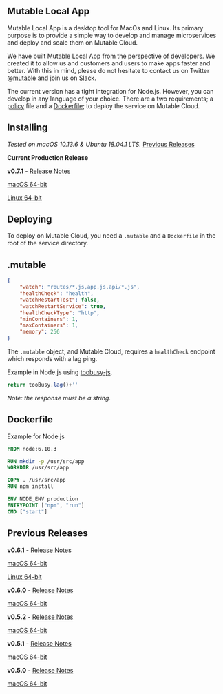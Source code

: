 ## Mutable Local App
Mutable Local App is a desktop tool for MacOs and Linux. Its primary purpose is to provide a simple way to develop and manage microservices and deploy and scale them on Mutable Cloud.

We have built Mutable Local App from the perspective of developers. We created it to allow us and customers and users to make apps faster and better. With this in mind, please do not hesitate to contact us on Twitter [@mutable](https://twitter.com/mutable) and join us on [Slack](http://slack.mutable.io/).

The current version has a tight integration for Node.js. However, you can develop in any language of your choice. There are a two requirements; a [policy](./README.md#.mutable) file and a [Dockerfile](./README.md#Dockerfile); to deploy the service on Mutable Cloud.


## Installing
*Tested on macOS 10.13.6 & Ubuntu 18.04.1 LTS.* [Previous Releases](./README.md#previous-rleases)

**Current Production Release**

**v0.7.1** - [Release Notes](./release-notes/v0.7.1)

[macOS 64-bit](https://s3.amazonaws.com/local.mutable.io/app/MutableV0.7.1.dmg)

[Linux 64-bit](https://s3.amazonaws.com/local.mutable.io/app/MutableV0.7.1.tar.gz)



## Deploying
To deploy on Mutable Cloud, you need a `.mutable` and a `Dockerfile` in the root of the service directory. 

## .mutable
```json
{
    "watch": "routes/*.js,app.js,api/*.js",
    "healthCheck": "health",
    "watchRestartTest": false,
    "watchRestartService": true,
    "healthCheckType": "http",
    "minContainers": 1,
    "maxContainers": 1,
    "memory": 256
}
```
The `.mutable` object, and Mutable Cloud, requires a `healthCheck` endpoint which responds with a lag ping.

Example in Node.js using [toobusy-js](https://www.npmjs.com/package/toobusy-js). 

```js
return tooBusy.lag()+''
```

*Note: the response must be a string.*

## Dockerfile
Example for Node.js

```Dockerfile
FROM node:6.10.3

RUN mkdir -p /usr/src/app
WORKDIR /usr/src/app

COPY . /usr/src/app
RUN npm install 

ENV NODE_ENV production
ENTRYPOINT ["npm", "run"]
CMD ["start"]
```

## Previous Releases

**v0.6.1** - [Release Notes](./release-notes/v0.6.1)

[macOS 64-bit](https://s3.amazonaws.com/local.mutable.io/app/MutableV0.6.1.dmg)

[Linux 64-bit](https://s3.amazonaws.com/local.mutable.io/app/MutableV0.6.1.zip)


**v0.6.0** - [Release Notes](./release-notes/v0.6.0)

[macOS 64-bit](https://s3.amazonaws.com/local.mutable.io/app/MutableV0.6.0.dmg)


**v0.5.2** - [Release Notes](./release-notes/v0.5.2)

[macOS 64-bit](https://s3.amazonaws.com/local.mutable.io/app/MutableV0.5.2.dmg)


**v0.5.1** - [Release Notes](./release-notes/v0.5.1)

[macOS 64-bit](https://s3.amazonaws.com/local.mutable.io/app/MutableV0.5.1.dmg)


**v0.5.0** - [Release Notes](./release-notes/v0.5.0)

[macOS 64-bit](https://s3.amazonaws.com/local.mutable.io/app/MutableV0.5.0.dmg)
